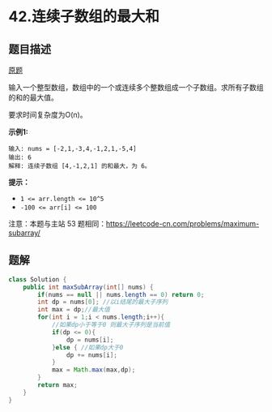 # 42.连续子数组的最大和

## 题目描述

[原题](https://leetcode-cn.com/problems/lian-xu-zi-shu-zu-de-zui-da-he-lcof/)

输入一个整型数组，数组中的一个或连续多个整数组成一个子数组。求所有子数组的和的最大值。

要求时间复杂度为O(n)。

**示例1:**

```
输入: nums = [-2,1,-3,4,-1,2,1,-5,4]
输出: 6
解释: 连续子数组 [4,-1,2,1] 的和最大，为 6。
```

**提示：**

- `1 <= arr.length <= 10^5`
- `-100 <= arr[i] <= 100`

注意：本题与主站 53 题相同：https://leetcode-cn.com/problems/maximum-subarray/



## 题解

```java
class Solution {
    public int maxSubArray(int[] nums) {
        if(nums == null || nums.length == 0) return 0;
        int dp = nums[0]; //以i结尾的最大子序列
        int max = dp;//最大值
        for(int i = 1;i < nums.length;i++){
            //如果dp小于等于0 则最大子序列是当前值
            if(dp <= 0){
                dp = nums[i]; 
            }else { //如果dp大于0
                dp += nums[i];
            }
            max = Math.max(max,dp);
        }
        return max;
    }
}
```



